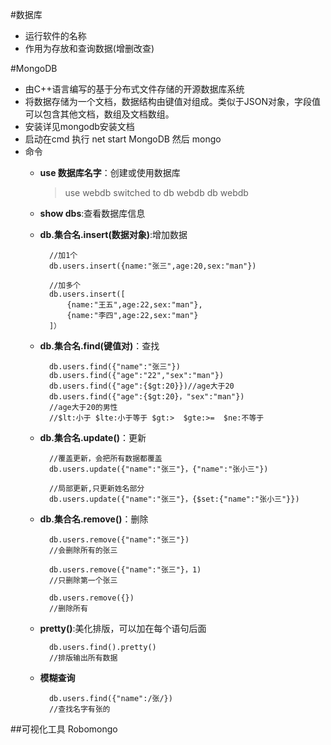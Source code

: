 #数据库
- 运行软件的名称
- 作用为存放和查询数据(增删改查)

#MongoDB
- 由C++语言编写的基于分布式文件存储的开源数据库系统
- 将数据存储为一个文档，数据结构由键值对组成。类似于JSON对象，字段值可以包含其他文档，数组及文档数组。
- 安装详见mongodb安装文档
- 启动在cmd 执行 net start MongoDB 然后 mongo
- 命令
	- **use 数据库名字**：创建或使用数据库

		> use webdb
		switched to db webdb
		> db
		webdb
		>

	- **show dbs**:查看数据库信息
	- **db.集合名.insert(数据对象)**:增加数据 
			
			//加1个
			db.users.insert({name:"张三",age:20,sex:"man"})
			
			//加多个
			db.users.insert([
				{name:"王五",age:22,sex:"man"},
				{name:"李四",age:22,sex:"man"}
			]）

	- **db.集合名.find(键值对)**：查找
		
			db.users.find({"name":"张三"})
			db.users.find({"age":"22","sex":"man"})
			db.users.find({"age":{$gt:20}})//age大于20
			db.users.find({"age":{$gt:20}，"sex":"man"})
			//age大于20的男性
			//$lt:小于 $lte:小于等于 $gt:>  $gte:>=  $ne:不等于

	- **db.集合名.update()**：更新

			//覆盖更新，会把所有数据都覆盖
			db.users.update({"name":"张三"}，{"name":"张小三"})
		
			//局部更新,只更新姓名部分
			db.users.update({"name":"张三"}，{$set:{"name":"张小三"}})
	
	- **db.集合名.remove()**：删除
	
			db.users.remove({"name":"张三"})
			//会删除所有的张三

			db.users.remove({"name":"张三"}，1)
			//只删除第一个张三
			
			db.users.remove({})
			//删除所有

	- **pretty()**:美化排版，可以加在每个语句后面

			db.users.find().pretty()
			//排版输出所有数据

	- **模糊查询**

			db.users.find({"name":/张/})
			//查找名字有张的

##可视化工具 Robomongo